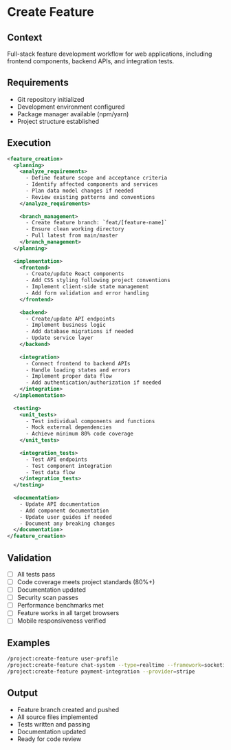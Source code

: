 # Create Feature

## Context
Full-stack feature development workflow for web applications, including frontend components, backend APIs, and integration tests.

## Requirements
- Git repository initialized
- Development environment configured
- Package manager available (npm/yarn)
- Project structure established

## Execution
```xml
<feature_creation>
  <planning>
    <analyze_requirements>
      - Define feature scope and acceptance criteria
      - Identify affected components and services
      - Plan data model changes if needed
      - Review existing patterns and conventions
    </analyze_requirements>
    
    <branch_management>
      - Create feature branch: `feat/[feature-name]`
      - Ensure clean working directory
      - Pull latest from main/master
    </branch_management>
  </planning>
  
  <implementation>
    <frontend>
      - Create/update React components
      - Add CSS styling following project conventions
      - Implement client-side state management
      - Add form validation and error handling
    </frontend>
    
    <backend>
      - Create/update API endpoints
      - Implement business logic
      - Add database migrations if needed
      - Update service layer
    </backend>
    
    <integration>
      - Connect frontend to backend APIs
      - Handle loading states and errors
      - Implement proper data flow
      - Add authentication/authorization if needed
    </integration>
  </implementation>
  
  <testing>
    <unit_tests>
      - Test individual components and functions
      - Mock external dependencies
      - Achieve minimum 80% code coverage
    </unit_tests>
    
    <integration_tests>
      - Test API endpoints
      - Test component integration
      - Test data flow
    </integration_tests>
  </testing>
  
  <documentation>
    - Update API documentation
    - Add component documentation
    - Update user guides if needed
    - Document any breaking changes
  </documentation>
</feature_creation>
```

## Validation
- [ ] All tests pass
- [ ] Code coverage meets project standards (80%+)
- [ ] Documentation updated
- [ ] Security scan passes
- [ ] Performance benchmarks met
- [ ] Feature works in all target browsers
- [ ] Mobile responsiveness verified

## Examples
```bash
/project:create-feature user-profile
/project:create-feature chat-system --type=realtime --framework=socketio
/project:create-feature payment-integration --provider=stripe
```

## Output
- Feature branch created and pushed
- All source files implemented
- Tests written and passing
- Documentation updated
- Ready for code review